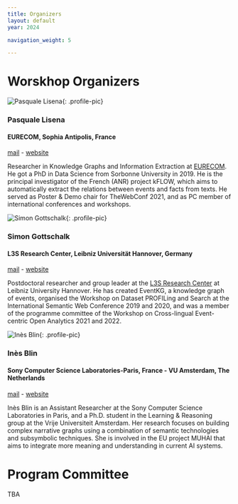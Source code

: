 ```yaml
---
title: Organizers
layout: default
year: 2024

navigation_weight: 5

---
```


# Worskhop Organizers

<section markdown="1">

![Pasquale Lisena](https://pbs.twimg.com/profile_images/1479474385090142213/t2LttOrX_400x400.jpg){: .profile-pic}
### Pasquale Lisena
#### EURECOM, Sophia Antipolis, France
[mail](mailto:pasquale.lisena@eurecom.fr) - [website](https://github.com/pasqLisena)

<p class="textblock" markdown="1">

Researcher in Knowledge Graphs and Information Extraction at [EURECOM](https://www.eurecom.fr/).
He got a PhD in Data Science from Sorbonne University in 2019. He is the principal investigator of the French (ANR) project kFLOW, which aims to automatically extract the relations between events and facts from texts. He served as Poster & Demo chair for TheWebConf 2021, and as PC member of international conferences and workshops.

</p>

</section>

<section markdown="1">

![Simon Gottschalk](https://personal.l3s.uni-hannover.de/~gottschalk/img/passfoto_quadratisch.png){: .profile-pic}
### Simon Gottschalk
#### L3S Research Center, Leibniz Universität Hannover, Germany
[mail](mailto:gottschalk@l3s.de) - [website](https://personal.l3s.uni-hannover.de/~gottschalk/)

<p class="textblock" markdown="1">

Postdoctoral researcher and group leader at the [L3S Research Center](https://www.l3s.de/en) at Leibniz University Hannover. He has created EventKG, a knowledge graph of events, organised the Workshop on Dataset PROFILing and Search at the International Semantic Web Conference 2019 and 2020, and was a member of the programme committee of the Workshop on Cross-lingual Event-centric Open Analytics 2021 and 2022.

</p>

</section>

<section markdown="1">

![Inès Blin](https://muhai.org/templates/yootheme/cache/01/IMG_0191_Ines_Blin-0151cc69.webp){: .profile-pic}
### Inès Blin
#### Sony Computer Science Laboratories-Paris, France - VU Amsterdam, The Netherlands

[mail](mailto:i.blin@vu.nl) - [website](i.blin@vu.nl )

<p class="textblock" markdown="1">

Inès Blin is an Assistant Researcher at the Sony Computer Science Laboratories in Paris, and a Ph.D. student in the Learning & Reasoning group at the Vrije Universiteit Amsterdam. Her research focuses on building complex narrative graphs using a combination of semantic technologies and subsymbolic techniques. She is involved in the EU project MUHAI that aims to integrate more meaning and understanding in current AI systems.

</p>

</section>


# Program Committee

TBA